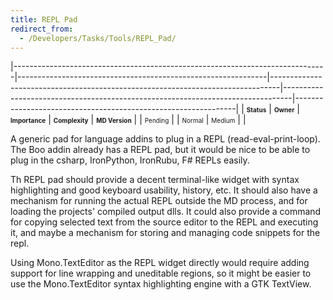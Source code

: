 ```yaml
---
title: REPL Pad
redirect_from:
  - /Developers/Tasks/Tools/REPL_Pad/
---
```


<span> </span>

<span id="_task_a_Tools.REPLPad"></span><span> </span>

|------------------------------------------------------------------------------|--------------------------------------------------------------|--------------------------------------------------------------------------------|--------------------------------------------------------------------------------|---------------------------------------------------------------|
| **<span style="font-size: x-small;">Status</span>**                          | **<span style="font-size: x-small;">Owner</span>**           | **<span style="font-size: x-small;">Importance</span>**                        | **<span style="font-size: x-small;">Complexity</span>**                        | **<span style="font-size: x-small;">MD Version</span>**       |
| <span class="task-status-Pending" style="font-size: x-small;">Pending</span> | <span class="task-owner" style="font-size: x-small;"></span> | <span class="task-importance-Normal" style="font-size: x-small;">Normal</span> | <span class="task-complexity-Medium" style="font-size: x-small;">Medium</span> | <span class="task-target" style="font-size: x-small;"></span> |

A generic pad for language addins to plug in a REPL (read-eval-print-loop). The Boo addin already has a REPL pad, but it would be nice to be able to plug in the csharp, IronPython, IronRubu, F# REPLs easily.

Th REPL pad should provide a decent terminal-like widget with syntax highlighting and good keyboard usability, history, etc. It should also have a mechanism for running the actual REPL outside the MD process, and for loading the projects' compiled output dlls. It could also provide a command for copying selected text from the source editor to the REPL and executing it, and maybe a mechanism for storing and managing code snippets for the repl.

Using Mono.TextEditor as the REPL widget directly would require adding support for line wrapping and uneditable regions, so it might be easier to use the Mono.TextEditor syntax highlighting engine with a GTK TextView.

